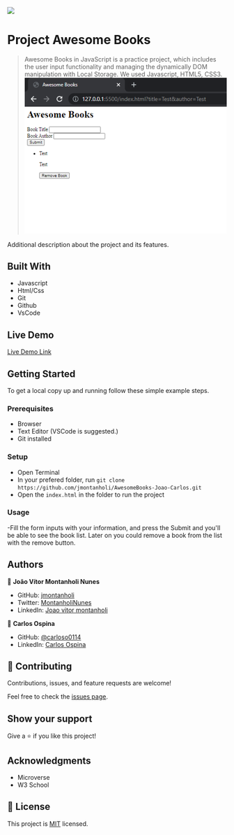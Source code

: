 ![](https://img.shields.io/badge/Microverse-blueviolet)

# Project Awesome Books

> Awesome Books in JavaScript is a practice project, which includes the user input functionality and managing the dynamically DOM manipulation with Local Storage. We used Javascript, HTML5, CSS3.
![screenshot](./app_screenshot.png)

Additional description about the project and its features.

## Built With

- Javascript
- Html/Css
- Git
- Github
- VsCode

## Live Demo

[Live Demo Link](https://jmontanholi.github.io/AwesomeBooks-Joao-Carlos/)


## Getting Started

To get a local copy up and running follow these simple example steps.

### Prerequisites
- Browser
- Text Editor (VSCode is suggested.)
- Git installed 

### Setup
- Open Terminal
- In your prefered folder, run `git clone https://github.com/jmontanholi/AwesomeBooks-Joao-Carlos.git`
- Open the `index.html` in the folder to run the project

### Usage
-Fill the form inputs with your information, and press the Submit and you'll be able to see the book list. Later on you could remove a book from the list with the remove button.

## Authors

👤 **João Vítor Montanholi Nunes**

- GitHub: [jmontanholi](https://github.com/jmontanholi)
- Twitter: [MontanholiNunes](https://twitter.com/MontanholiNunes)
- LinkedIn: [Joao vitor montanholi](https://www.linkedin.com/in/joaovitormontanholi/)

👤  **Carlos Ospina**

- GitHub: [@carloso0114](https://github.com/carloso0114)
- LinkedIn: [Carlos Ospina](https://www.linkedin.com/in/carlosospina/)

## 🤝 Contributing

Contributions, issues, and feature requests are welcome!

Feel free to check the [issues page](https://github.com/jmontanholi/AwesomeBooks-Joao-Carlos/issues).

## Show your support

Give a ⭐️ if you like this project!

## Acknowledgments

- Microverse 
- W3 School 


## 📝 License

This project is [MIT](./MIT.md) licensed.
